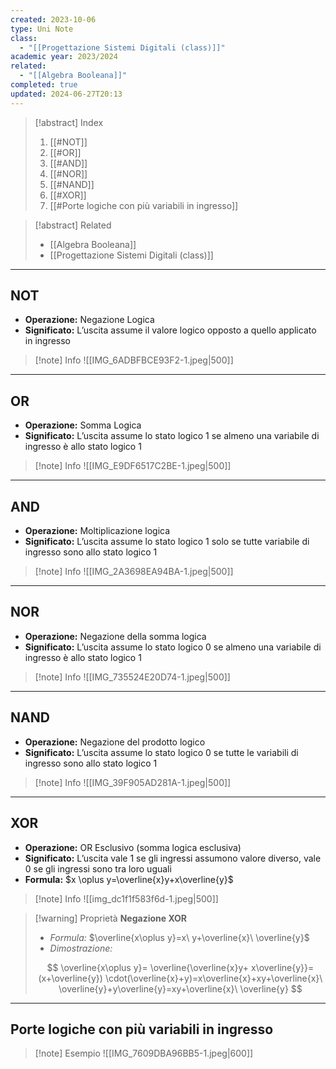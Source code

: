 ```yaml
---
created: 2023-10-06
type: Uni Note
class:
  - "[[Progettazione Sistemi Digitali (class)]]"
academic year: 2023/2024
related:
  - "[[Algebra Booleana]]"
completed: true
updated: 2024-06-27T20:13
---
```

>[!abstract] Index
>1. [[#NOT]]
>2. [[#OR]]
>3. [[#AND]]
>4. [[#NOR]]
>5. [[#NAND]]
>6. [[#XOR]]
>7. [[#Porte logiche con più variabili in ingresso]]

>[!abstract] Related
>- [[Algebra Booleana]]
>- [[Progettazione Sistemi Digitali (class)]]

---
## NOT

- **Operazione:** Negazione Logica
- **Significato:** L’uscita assume il valore logico opposto a quello applicato in ingresso

>[!note] Info
>![[IMG_6ADBFBCE93F2-1.jpeg|500]]

---
## OR

- **Operazione:** Somma Logica
- **Significato:** L’uscita assume lo stato logico 1 se almeno una variabile di ingresso è allo stato logico 1

>[!note] Info
>![[IMG_E9DF6517C2BE-1.jpeg|500]]

---
## AND

- **Operazione:** Moltiplicazione logica
- **Significato:** L’uscita assume lo stato logico 1 solo se tutte variabile di ingresso sono allo stato logico 1

>[!note] Info
>![[IMG_2A3698EA94BA-1.jpeg|500]]

----
## NOR

- **Operazione:** Negazione della somma logica
- **Significato:** L’uscita assume lo stato logico 0 se almeno una variabile di ingresso è allo stato logico 1

>[!note] Info
>![[IMG_735524E20D74-1.jpeg|500]]

---
## NAND

- **Operazione:** Negazione del prodotto logico
- **Significato:** L’uscita assume lo stato logico 0 se tutte le variabili di ingresso sono allo stato logico 1

>[!note] Info
>![[IMG_39F905AD281A-1.jpeg|500]]

---
## XOR

- **Operazione:** OR Esclusivo (somma logica esclusiva)
- **Significato:** L’uscita vale 1 se gli ingressi assumono valore diverso, vale 0 se gli ingressi sono tra loro uguali
- **Formula:**  $x \oplus y=\overline{x}y+x\overline{y}$

>[!note] Info
>![[img_dc1f1f583f6d-1.jpeg|500]]

>[!warning] Proprietà
>**Negazione XOR**
>- *Formula:* $\overline{x\oplus y}=x\ y+\overline{x}\ \overline{y}$
>- *Dimostrazione:* 
>
>$$
>\overline{x\oplus y}= \overline{\overline{x}y+ x\overline{y}}=(x+\overline{y}) \cdot(\overline{x}+y)=x\overline{x}+xy+\overline{x}\ \overline{y}+y\overline{y}=xy+\overline{x}\ \overline{y}
>$$

---
## Porte logiche con più variabili in ingresso

>[!note] Esempio
>![[IMG_7609DBA96BB5-1.jpeg|600]]
